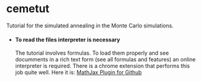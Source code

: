 # cemetut

Tutorial for the simulated annealing in the Monte Carlo simulations.

* #### To read the files interpreter is necessary

  The tutorial involves formulas. To load them properly and see documments in a rich text form (see all formulas and features) an online interpreter is required. There is a chrome extension that performs this job quite well. Here it is: [MathJax Plugin for Github](https://chrome.google.com/webstore/detail/mathjax-plugin-for-github/ioemnmodlmafdkllaclgeombjnmnbima?hl=en)

